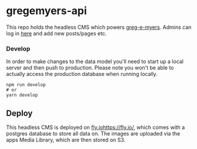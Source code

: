 # gregemyers-api

This repo holds the headless CMS which powers  [greg-e-myers](https://github.com/tkgnm/greg-e-myers). Admins can log in [here](https://gregemyers-api-fly.fly.dev/admin) and add new posts/pages etc. 

### Develop

In order to make changes to the data model you'll need to start up a local server and then push to production. Please note you won't be able to actually access the production database when  running locally.

```
npm run develop
# or
yarn develop
```

## Deploy

This headless CMS is deployed on [fly.io](https://fly.io/)https://fly.io/, which comes with a postgres database to store all data on. The images are uploaded via the apps Media Library, which are then stored on S3.
